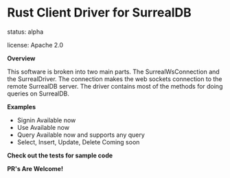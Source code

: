 # Rust Client Driver for SurrealDB

status: alpha

license: Apache 2.0

**Overview**

This software is broken into two main parts. The SurrealWsConnection and the SurrealDriver. The connection makes the web sockets connection to the remote SurrealDB server.
The driver contains most of the methods for doing queries on SurrealDB.

**Examples**

- Signin
  Available now
- Use
  Available now
- Query
  Available now and supports any query
- Select, Insert, Update, Delete
  Coming soon

**Check out the tests for sample code**

**PR's Are Welcome!**
